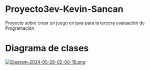 # Proyecto3ev-Kevin-Sancan
Proyecto sobre crear un juego en java para la tercera evaluación de Programación

# Diagrama de clases

[![Diagram-2024-05-28-02-00-16.png](https://i.postimg.cc/9fVhkQTS/Diagram-2024-05-28-02-00-16.png)](https://postimg.cc/pm04hxsY)
